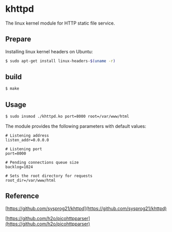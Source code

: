 # khttpd

The linux kernel module for HTTP static file service.

## Prepare

Installing linux kernel headers on Ubuntu:

```bash
$ sudo apt-get install linux-headers-$(uname -r)
```

## build

```bash
$ make
```

## Usage

```bash
$ sudo insmod ./khttpd.ko port=8000 root=/var/www/html
```

The module provides the following parameters with default values:

```
# Listening address
listen_addr=0.0.0.0

# Listening port
port=8000

# Pending connections queue size
backlog=1024

# Sets the root directory for requests
root_dir=/var/www/html
```

## Reference

[https://github.com/sysprog21/khttpd](https://github.com/sysprog21/khttpd)

[https://github.com/h2o/picohttpparser](https://github.com/h2o/picohttpparser)



